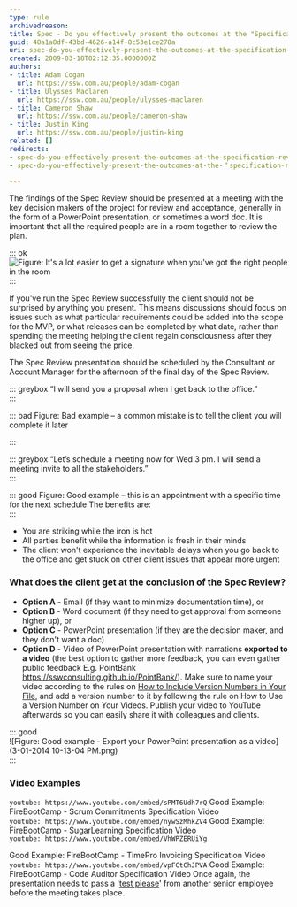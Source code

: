 ```yaml
---
type: rule
archivedreason: 
title: Spec - Do you effectively present the outcomes at the "Specification Review Presentation"?
guid: 48a1a8df-43bd-4626-a14f-8c53e1ce278a
uri: spec-do-you-effectively-present-the-outcomes-at-the-specification-review-presentation
created: 2009-03-18T02:12:35.0000000Z
authors:
- title: Adam Cogan
  url: https://ssw.com.au/people/adam-cogan
- title: Ulysses Maclaren
  url: https://ssw.com.au/people/ulysses-maclaren
- title: Cameron Shaw
  url: https://ssw.com.au/people/cameron-shaw
- title: Justin King
  url: https://ssw.com.au/people/justin-king
related: []
redirects:
- spec-do-you-effectively-present-the-outcomes-at-the-specification-review-presentation
- spec-do-you-effectively-present-the-outcomes-at-the-＂specification-review-presentation＂

---
```


The findings of the Spec Review should be presented at a meeting with the key decision makers of the project for review and acceptance, generally in the form of a PowerPoint presentation, or sometimes a word doc. It is important that all the required people are in a room together to review the plan.

<!--endintro-->


::: ok  
![Figure: It's a lot easier to get a signature when you've got the right people in the room](ProjectManagement\_DecisionMakers\_Small.jpg)  
:::

If you've run the Spec Review successfully the client should not be surprised by anything you present. This means discussions should focus on issues such as what particular requirements could be added into the scope for the MVP, or what releases can be completed by what date, rather than spending the meeting helping the client regain consciousness after they blacked out from seeing the price.

The Spec Review presentation should be scheduled by the Consultant or Account Manager for the afternoon of the final day of the Spec Review.


::: greybox
“I will send you a proposal when I get back to the office.”  
:::


::: bad
Figure: Bad example – a common mistake is to tell the client you will complete it later     

:::


::: greybox
“Let’s schedule a meeting now for Wed 3 pm. I will send a meeting invite to all the stakeholders.”  
:::


::: good
Figure: Good example – this is an appointment with a specific time for the next schedule The benefits are:  
:::

* You are striking while the iron is hot
* All parties benefit while the information is fresh in their minds
* The client won't experience the inevitable delays when you go back to the office and get stuck on other client issues that appear more urgent


### What does the client get at the conclusion of the Spec Review? 
   
 

* **Option A** - Email (if they want to minimize documentation time), or
* **Option B** - Word document (if they need to get approval from someone higher up), or
* **Option C** - PowerPoint presentation (if they are the decision maker, and they don't want a doc)
* **Option D** - Video of  PowerPoint presentation with narrations **exported to a video**  (the best option to gather more feedback, you can even gather public feedback E.g. PointBank https://sswconsulting.github.io/PointBank/).
Make sure to name your video according to the rules on [How to Include Version Numbers in Your File](/post-production-do-you-use-a-version-number-on-your-videos), and add a version number to it by following the rule on How to Use a Version Number on Your Videos. Publish your video to YouTube afterwards so you can easily share it with colleagues and clients.



::: good  
![Figure: Good example - Export your PowerPoint presentation as a video](3-01-2014 10-13-04 PM.png)  
:::

### Video Examples 
   


`youtube: https://www.youtube.com/embed/sPMT6Udh7rQ`
Good Example: FireBootCamp - Scrum Commitments Specification Video        
`youtube: https://www.youtube.com/embed/nywSzMhkZV4`
Good Example: FireBootCamp - SugarLearning Specification Video        
`youtube: https://www.youtube.com/embed/VhWPZERUiYg`

Good Example: FireBootCamp - TimePro Invoicing Specification Video        
`youtube: https://www.youtube.com/embed/vpFCtChJPVA`
Good Example: FireBootCamp - Code Auditor Specification Video
Once again, the presentation needs to pass a '[test please](/conduct-a-test-please-internally-and-then-with-the-client "Test Please")' from another senior employee before the meeting takes place.
